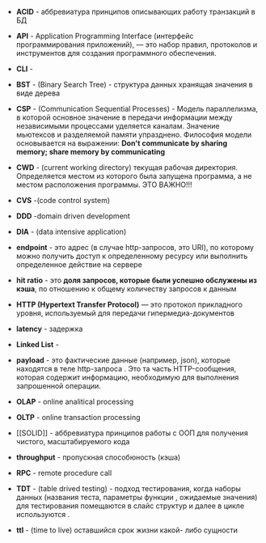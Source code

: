 
- **ACID** - аббревиатура принципов описывающих работу транзакций в БД 

- **API** - Application Programming Interface (интерфейс программирования приложений), — это набор правил, протоколов и инструментов для создания программного обеспечения.
- **CLI** -

- **BST** - (Binary Search Tree) - структура данных хранящая значения в виде дерева
- **CSP** - (Communication Sequential Processes) - Модель параллелизма, в которой основное значение в передачи информации между независимыми процессами уделяется каналам. 
	Значение мьютексов  и разделяемой памяти упразднено. Философия модели основывается на выражении: **Don't communicate by sharing memory; share memory by communicating**

- **CWD** -  (current working directory) текущая рабочая директория. Определяется местом из которого была запущена программа, а не местом расположения программы. ЭТО ВАЖНО!!!
- **CVS** -(code control system)
- **DDD** -domain driven development
- **DIA** - (data intensive application)
-  **endpoint** - это адрес (в случае http-запросов, это URI), по которому можно получить доступ к определенному ресурсу или выполнить определенное действие на сервере
- **hit ratio** - это **доля запросов, которые были успешно обслужены из кэша**, по отношению к общему количеству запросов к данным
- **HTTP (Hypertext Transfer Protocol)** — это протокол прикладного уровня, используемый для передачи гипермедиа-документов
- **latency** - задержка 
- **Linked List** - 
- **payload** - это фактические данные (например, json), которые находятся в теле http-запроса . Это та часть HTTP-сообщения, которая содержит информацию, необходимую для выполнения запрошенной операции.
- **OLAP** - online analitical processing
- **OLTP** - online transaction processing
- [[SOLID]] - аббревиатура принципов работы с ООП для получения чистого, масштабируемого кода
- **throughput** - пропускная способюность (кэша)
- **RPC** - remote procedure call 
- **TDT** - (table drived testing) - подход тестирования, когда наборы данных (названия теста, параметры функции , ожидаемые значения) для тестирования помещаются в слайс структур и далее в цикле используются .
- **ttl** - (time to live) оставшийся срок жизни какой- либо сущности


